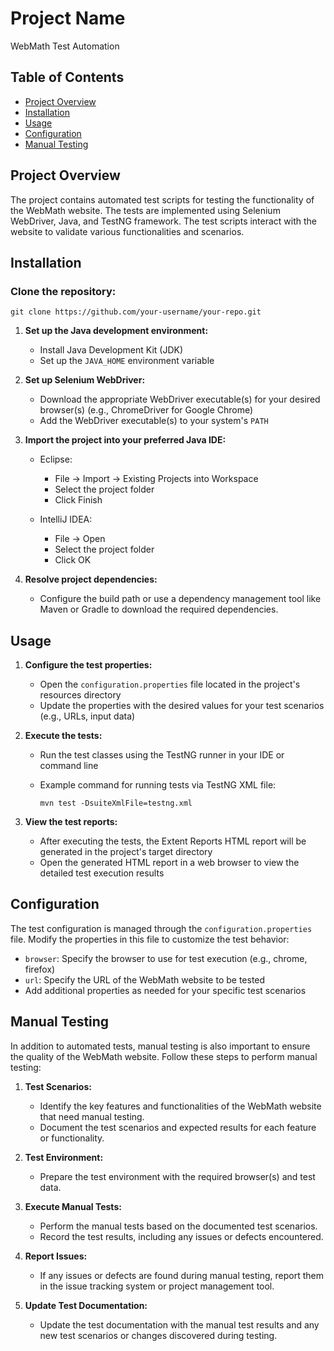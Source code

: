 # Project Name

WebMath Test Automation

## Table of Contents

- [Project Overview](#project-overview)
- [Installation](#installation)
- [Usage](#usage)
- [Configuration](#configuration)
- [Manual Testing](#manual-testing)
   

## Project Overview

The project contains automated test scripts for testing the functionality of the WebMath website. The tests are implemented using Selenium WebDriver, Java, and TestNG framework. The test scripts interact with the website to validate various functionalities and scenarios.

## Installation

### Clone the repository:

   ```shell
   git clone https://github.com/your-username/your-repo.git
```

1. **Set up the Java development environment:**

   - Install Java Development Kit (JDK)
   - Set up the `JAVA_HOME` environment variable

2. **Set up Selenium WebDriver:**

   - Download the appropriate WebDriver executable(s) for your desired browser(s) (e.g., ChromeDriver for Google Chrome)
   - Add the WebDriver executable(s) to your system's `PATH`

3. **Import the project into your preferred Java IDE:**

   - Eclipse:
     - File -> Import -> Existing Projects into Workspace
     - Select the project folder
     - Click Finish

   - IntelliJ IDEA:
     - File -> Open
     - Select the project folder
     - Click OK

4. **Resolve project dependencies:**

   - Configure the build path or use a dependency management tool like Maven or Gradle to download the required dependencies.

## Usage

1. **Configure the test properties:**

   - Open the `configuration.properties` file located in the project's resources directory
   - Update the properties with the desired values for your test scenarios (e.g., URLs, input data)

2. **Execute the tests:**

   - Run the test classes using the TestNG runner in your IDE or command line

   - Example command for running tests via TestNG XML file:

     ```shell
     mvn test -DsuiteXmlFile=testng.xml
     ```

3. **View the test reports:**

   - After executing the tests, the Extent Reports HTML report will be generated in the project's target directory
   - Open the generated HTML report in a web browser to view the detailed test execution results

## Configuration

The test configuration is managed through the `configuration.properties` file. Modify the properties in this file to customize the test behavior:

- `browser`: Specify the browser to use for test execution (e.g., chrome, firefox)
- `url`: Specify the URL of the WebMath website to be tested
- Add additional properties as needed for your specific test scenarios

## Manual Testing

In addition to automated tests, manual testing is also important to ensure the quality of the WebMath website. Follow these steps to perform manual testing:

1. **Test Scenarios:**

   - Identify the key features and functionalities of the WebMath website that need manual testing.
   - Document the test scenarios and expected results for each feature or functionality.

2. **Test Environment:**

   - Prepare the test environment with the required browser(s) and test data.

3. **Execute Manual Tests:**

   - Perform the manual tests based on the documented test scenarios.
   - Record the test results, including any issues or defects encountered.

4. **Report Issues:**

   - If any issues or defects are found during manual testing, report them in the issue tracking system or project management tool.

5. **Update Test Documentation:**

   - Update the test documentation with the manual test results and any new test scenarios or changes discovered during testing.




